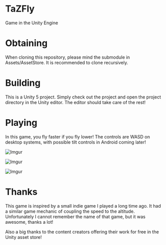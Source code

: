 # TaZFly
Game in the Unity Engine

# Obtaining
When cloning this repository, please mind the submodule in Assets/AssetStore. It is recommended to clone recursively.

# Building
This is a Unity 5 project. Simply check out the project and open the project directory in the Unity editor. The editor should take care of the rest!

# Playing
In this game, you fly faster if you fly lower! The controls are WASD on desktop systems, with possible tilt controls in Android coming later!

![Imgur](http://i.imgur.com/Zflmx0J.jpg)

![Imgur](http://i.imgur.com/R6fSqLq.jpg)

![Imgur](http://i.imgur.com/c7AM1Us.jpg)

# Thanks
This game is inspired by a small indie game I played a long time ago. It had a similar game mechanic of coupling the speed to the altitude. Unfortunately I cannot remember the name of that game, but it was awesome, thanks a lot!

Also a big thanks to the content creators offering their work for free in the Unity asset store!
